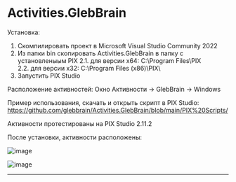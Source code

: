 # Activities.GlebBrain

Установка:
1. Скомпилировать проект в Microsoft Visual Studio Community 2022
2. Из папки bin скопировать Activities.GlebBrain в папку с установленыым PIX 
    2.1. для версии x64: C:\Program Files\PIX\
    2.2. для версии x32: C:\Program Files (x86)\PIX\
3. Запустить PIX Studio

Расположение активностей: 
Окно Активности -> GlebBrain -> Windows

Пример использования, скачать и открыть скрипт в PIX Studio:
https://github.com/glebbrain/Activities.GlebBrain/blob/main/PIX%20Scripts/

Активности протестированы на PIX Studio 2.11.2

После установки, активности расположены:

![image](https://user-images.githubusercontent.com/4953847/204280723-04003369-fbb4-47ea-aac6-745b2ae22fc9.png=100x100)

![image](https://user-images.githubusercontent.com/4953847/204280944-3b1b3a27-3cb3-499c-ab8f-600c9317408b.png=100x100)

--------

